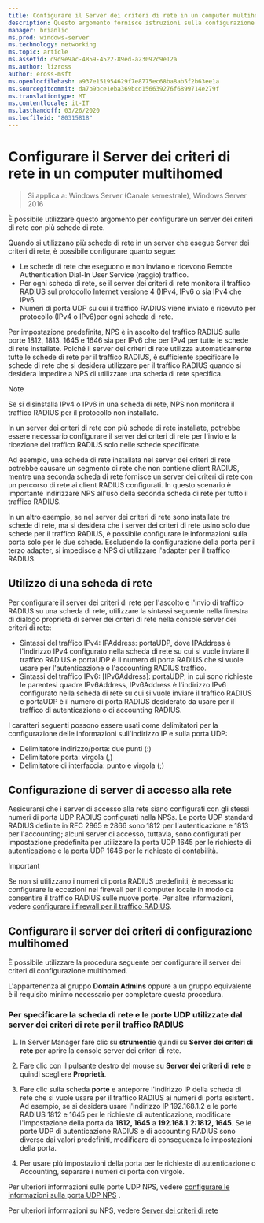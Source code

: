```yaml
---
title: Configurare il Server dei criteri di rete in un computer multihomed
description: Questo argomento fornisce istruzioni sulla configurazione di un server con più schede di rete che eseguono Server dei criteri di rete in Windows Server 2016.
manager: brianlic
ms.prod: windows-server
ms.technology: networking
ms.topic: article
ms.assetid: d9d9e9ac-4859-4522-89ed-a23092c9e12a
ms.author: lizross
author: eross-msft
ms.openlocfilehash: a937e151954629f7e8775ec68ba8ab5f2b63ee1a
ms.sourcegitcommit: da7b9bce1eba369bcd156639276f6899714e279f
ms.translationtype: MT
ms.contentlocale: it-IT
ms.lasthandoff: 03/26/2020
ms.locfileid: "80315818"
---
```

# <a name="configure-nps-on-a-multihomed-computer"></a>Configurare il Server dei criteri di rete in un computer multihomed

>Si applica a: Windows Server (Canale semestrale), Windows Server 2016

È possibile utilizzare questo argomento per configurare un server dei criteri di rete con più schede di rete.

Quando si utilizzano più schede di rete in un server che esegue Server dei criteri di rete, è possibile configurare quanto segue:

- Le schede di rete che eseguono e non inviano e ricevono Remote Authentication Dial-In User Service \(raggio\) traffico.
- Per ogni scheda di rete, se il server dei criteri di rete monitora il traffico RADIUS sul protocollo Internet versione 4 \(\)IPv4, IPv6 o sia IPv4 che IPv6.
- Numeri di porta UDP su cui il traffico RADIUS viene inviato e ricevuto per protocollo \(IPv4 o IPv6\)per ogni scheda di rete.

Per impostazione predefinita, NPS è in ascolto del traffico RADIUS sulle porte 1812, 1813, 1645 e 1646 sia per IPv6 che per IPv4 per tutte le schede di rete installate. Poiché il server dei criteri di rete utilizza automaticamente tutte le schede di rete per il traffico RADIUS, è sufficiente specificare le schede di rete che si desidera utilizzare per il traffico RADIUS quando si desidera impedire a NPS di utilizzare una scheda di rete specifica.

>[!NOTE]
>Se si disinstalla IPv4 o IPv6 in una scheda di rete, NPS non monitora il traffico RADIUS per il protocollo non installato.

In un server dei criteri di rete con più schede di rete installate, potrebbe essere necessario configurare il server dei criteri di rete per l'invio e la ricezione del traffico RADIUS solo nelle schede specificate.

Ad esempio, una scheda di rete installata nel server dei criteri di rete potrebbe causare un segmento di rete che non contiene client RADIUS, mentre una seconda scheda di rete fornisce un server dei criteri di rete con un percorso di rete ai client RADIUS configurati. In questo scenario è importante indirizzare NPS all'uso della seconda scheda di rete per tutto il traffico RADIUS.

In un altro esempio, se nel server dei criteri di rete sono installate tre schede di rete, ma si desidera che i server dei criteri di rete usino solo due schede per il traffico RADIUS, è possibile configurare le informazioni sulla porta solo per le due schede. Escludendo la configurazione della porta per il terzo adapter, si impedisce a NPS di utilizzare l'adapter per il traffico RADIUS.

## <a name="using-a-network-adapter"></a>Utilizzo di una scheda di rete

Per configurare il server dei criteri di rete per l'ascolto e l'invio di traffico RADIUS su una scheda di rete, utilizzare la sintassi seguente nella finestra di dialogo proprietà di server dei criteri di rete nella console server dei criteri di rete:

- Sintassi del traffico IPv4: IPAddress: portaUDP, dove IPAddress è l'indirizzo IPv4 configurato nella scheda di rete su cui si vuole inviare il traffico RADIUS e portaUDP è il numero di porta RADIUS che si vuole usare per l'autenticazione o l'accounting RADIUS traffico.
- Sintassi del traffico IPv6: [IPv6Address]: portaUDP, in cui sono richieste le parentesi quadre IPv6Address, IPv6Address è l'indirizzo IPv6 configurato nella scheda di rete su cui si vuole inviare il traffico RADIUS e portaUDP è il numero di porta RADIUS desiderato da usare per il traffico di autenticazione o di accounting RADIUS.

I caratteri seguenti possono essere usati come delimitatori per la configurazione delle informazioni sull'indirizzo IP e sulla porta UDP:

- Delimitatore indirizzo/porta: due punti (:)
- Delimitatore porta: virgola (,)
- Delimitatore di interfaccia: punto e virgola (;)

## <a name="configuring-network-access-servers"></a>Configurazione di server di accesso alla rete

Assicurarsi che i server di accesso alla rete siano configurati con gli stessi numeri di porta UDP RADIUS configurati nella NPSs. Le porte UDP standard RADIUS definite in RFC 2865 e 2866 sono 1812 per l'autenticazione e 1813 per l'accounting; alcuni server di accesso, tuttavia, sono configurati per impostazione predefinita per utilizzare la porta UDP 1645 per le richieste di autenticazione e la porta UDP 1646 per le richieste di contabilità.

>[!IMPORTANT]
>Se non si utilizzano i numeri di porta RADIUS predefiniti, è necessario configurare le eccezioni nel firewall per il computer locale in modo da consentire il traffico RADIUS sulle nuove porte. Per altre informazioni, vedere [configurare i firewall per il traffico RADIUS](nps-firewalls-configure.md).

## <a name="configure-the-multihomed-nps"></a>Configurare il server dei criteri di configurazione multihomed

È possibile utilizzare la procedura seguente per configurare il server dei criteri di configurazione multihomed.

L'appartenenza al gruppo **Domain Admins** oppure a un gruppo equivalente è il requisito minimo necessario per completare questa procedura.

### <a name="to-specify-the-network-adapter-and-udp-ports-that-nps-uses-for-radius-traffic"></a>Per specificare la scheda di rete e le porte UDP utilizzate dal server dei criteri di rete per il traffico RADIUS

1. In Server Manager fare clic su **strumenti**e quindi su **Server dei criteri di rete** per aprire la console server dei criteri di rete.

2. Fare clic con il pulsante destro del mouse su **Server dei criteri di rete** e quindi scegliere **Proprietà**.

3. Fare clic sulla scheda **porte** e anteporre l'indirizzo IP della scheda di rete che si vuole usare per il traffico RADIUS ai numeri di porta esistenti. Ad esempio, se si desidera usare l'indirizzo IP 192.168.1.2 e le porte RADIUS 1812 e 1645 per le richieste di autenticazione, modificare l'impostazione della porta da **1812, 1645** a **192.168.1.2:1812, 1645**. Se le porte UDP di autenticazione RADIUS e di accounting RADIUS sono diverse dai valori predefiniti, modificare di conseguenza le impostazioni della porta.

4. Per usare più impostazioni della porta per le richieste di autenticazione o Accounting, separare i numeri di porta con virgole.

Per ulteriori informazioni sulle porte UDP NPS, vedere [configurare le informazioni sulla porta UDP NPS](nps-udp-ports-configure.md) .


Per ulteriori informazioni su NPS, vedere [Server dei criteri di rete](nps-top.md)

